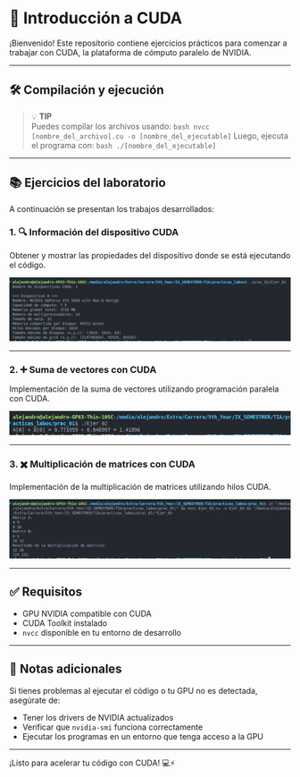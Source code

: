 # 🚀 Introducción a CUDA

¡Bienvenido! Este repositorio contiene ejercicios prácticos para comenzar a trabajar con CUDA, la plataforma de cómputo paralelo de NVIDIA.

---

## 🛠️ Compilación y ejecución

> 💡 **TIP**  
> Puedes compilar los archivos usando: `bash nvcc [nombre_del_archivo].cu -o [nombre_del_ejecutable]`
> Luego, ejecuta el programa con: `bash ./[nombre_del_ejecutable]`

---

## 📚 Ejercicios del laboratorio

A continuación se presentan los trabajos desarrollados:

### 1. 🔍 Información del dispositivo CUDA

Obtener y mostrar las propiedades del dispositivo donde se está ejecutando el código.

![Dispositivo CUDA](/docs/pract_01/Ejer_01.png)

---

### 2. ➕ Suma de vectores con CUDA

Implementación de la suma de vectores utilizando programación paralela con CUDA.

![Suma de vectores](/docs/pract_01/Ejer_02.png)

---

### 3. ✖️ Multiplicación de matrices con CUDA

Implementación de la multiplicación de matrices utilizando hilos CUDA.

![Multiplicación de matrices](/docs/pract_01/Ejer_03.png)

---

## ✅ Requisitos

- GPU NVIDIA compatible con CUDA
- CUDA Toolkit instalado
- `nvcc` disponible en tu entorno de desarrollo

---

## 📎 Notas adicionales

Si tienes problemas al ejecutar el código o tu GPU no es detectada, asegúrate de:

- Tener los drivers de NVIDIA actualizados
- Verificar que `nvidia-smi` funciona correctamente
- Ejecutar los programas en un entorno que tenga acceso a la GPU

---

¡Listo para acelerar tu código con CUDA! 💻⚡
